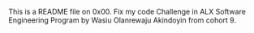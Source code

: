 This is a README file on 0x00. Fix my code Challenge in ALX Software Engineering Program by Wasiu Olanrewaju Akindoyin from cohort 9.